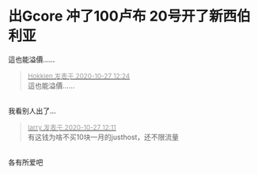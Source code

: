 # 出Gcore 冲了100卢布 20号开了新西伯利亚


這也能溢價……

<div class="quote"><blockquote><font size="2"><a href="https://www.hostloc.com/forum.php?mod=redirect&amp;goto=findpost&amp;pid=9358416&amp;ptid=758854" target="_blank"><font color="#999999">Hokkien 发表于 2020-10-27 12:24</font></a></font><br />
這也能溢價……</blockquote></div><br />
我看别人出了...<img id="aimg_AmIBA" onclick="zoom(this, this.src, 0, 0, 0)" class="zoom" src="https://cdn.jsdelivr.net/gh/hishis/forum-master/public/images/patch.gif" onmouseover="img_onmouseoverfunc(this)" onload="thumbImg(this)" border="0" alt="" />

<div class="quote"><blockquote><font size="2"><a href="https://www.hostloc.com/forum.php?mod=redirect&amp;goto=findpost&amp;pid=9358366&amp;ptid=758854" target="_blank"><font color="#999999">larry 发表于 2020-10-27 12:11</font></a></font><br />
有这钱为啥不买10块一月的justhost，还不限流量</blockquote></div><br />
各有所爱吧<img id="aimg_h1L7T" onclick="zoom(this, this.src, 0, 0, 0)" class="zoom" src="https://cdn.jsdelivr.net/gh/hishis/forum-master/public/images/patch.gif" onmouseover="img_onmouseoverfunc(this)" onload="thumbImg(this)" border="0" alt="" />
